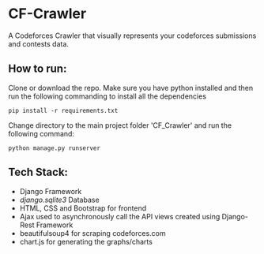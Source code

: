 # CF-Crawler

A Codeforces Crawler that visually represents your codeforces submissions and contests data.


## How to run:

Clone or download the repo.
Make sure you have python installed and then run the following commanding to install all the dependencies

```pip install -r requirements.txt```

Change directory to the main project folder 'CF_Crawler' and run the following command:

```python manage.py runserver```

## Tech Stack:

* Django Framework
* *django.sqlite3* Database
* HTML, CSS and Bootstrap for frontend
* Ajax used to asynchronously call the API views created using Django-Rest Framework
* beautifulsoup4 for scraping codeforces.com
* chart.js for generating the graphs/charts
